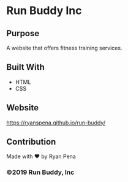 # Run Buddy Inc

## Purpose
A website that offers fitness training services. 

## Built With
* HTML
* CSS

## Website
https://ryanspena.github.io/run-buddy/

## Contribution
Made with ❤️ by Ryan Pena

### ©️2019 Run Buddy, Inc 
